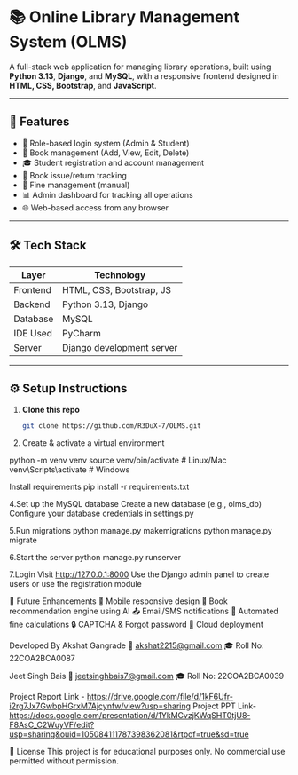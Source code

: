 # 📚 Online Library Management System (OLMS)

A full-stack web application for managing library operations, built using **Python 3.13**, **Django**, and **MySQL**, with a responsive frontend designed in **HTML, CSS, Bootstrap**, and **JavaScript**.

---

## 🚀 Features

- 🔐 Role-based login system (Admin & Student)
- 📕 Book management (Add, View, Edit, Delete)
- 🎓 Student registration and account management
- 📗 Book issue/return tracking
- 🧾 Fine management (manual)
- 📊 Admin dashboard for tracking all operations
- 🌐 Web-based access from any browser

---

## 🛠️ Tech Stack

| Layer      | Technology                |
|------------|---------------------------|
| Frontend   | HTML, CSS, Bootstrap, JS  |
| Backend    | Python 3.13, Django       |
| Database   | MySQL                     |
| IDE Used   | PyCharm                   |
| Server     | Django development server |

---

## ⚙️ Setup Instructions

1. **Clone this repo**
   ```bash
   git clone https://github.com/R3DuX-7/OLMS.git

2. Create & activate a virtual environment

python -m venv venv
source venv/bin/activate   # Linux/Mac
venv\Scripts\activate      # Windows

Install requirements
pip install -r requirements.txt

4.Set up the MySQL database
Create a new database (e.g., olms_db)
Configure your database credentials in settings.py

5.Run migrations
python manage.py makemigrations
python manage.py migrate

6.Start the server
python manage.py runserver

7.Login
Visit http://127.0.0.1:8000
Use the Django admin panel to create users or use the registration module

📌 Future Enhancements
📲 Mobile responsive design
🧠 Book recommendation engine using AI
📤 Email/SMS notifications
🧾 Automated fine calculations
🔒 CAPTCHA & Forgot password
📶 Cloud deployment

 Developed By
Akshat Gangrade
📧 akshat2215@gmail.com
🎓 Roll No: 22COA2BCA0087

Jeet Singh Bais
📧 jeetsinghbais7@gmail.com
🎓 Roll No: 22COA2BCA0039

Project Report Link - https://drive.google.com/file/d/1kF6Ufr-i2rg7Jx7GwbpHGrxM7Ajcynfw/view?usp=sharing 
Project PPT Link- https://docs.google.com/presentation/d/1YkMCvzjKWqSHT0tjU8-F8AsC_C2WuyVF/edit?usp=sharing&ouid=105084111787398362081&rtpof=true&sd=true

📜 License
This project is for educational purposes only. No commercial use permitted without permission.
